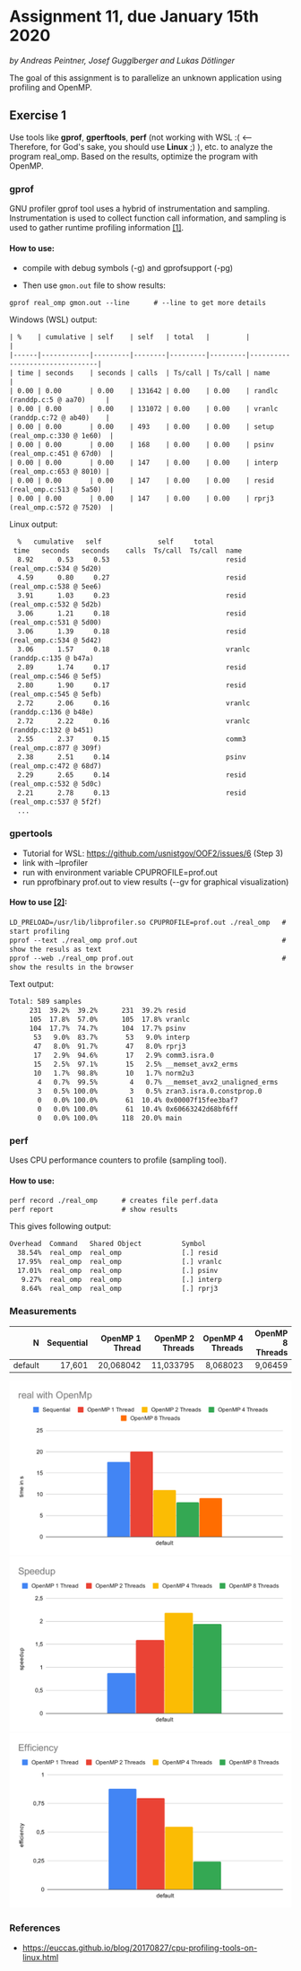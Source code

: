 # Assignment 11, due January 15th 2020

*by Andreas Peintner, Josef Gugglberger and Lukas Dötlinger*

The goal of this assignment is to parallelize an unknown application using profiling and OpenMP.

## Exercise 1

Use tools like **gprof**, **gperftools**, **perf** (not working with WSL :( <-- Therefore, for God's sake, you should use **Linux** ;) ), etc. to analyze the program real_omp. Based on the results, optimize the program with OpenMP.

### gprof

GNU profiler gprof tool uses a hybrid of instrumentation and sampling. Instrumentation is used to collect function call information, and sampling is used to gather runtime profiling information [[1]](https://euccas.github.io/blog/20170827/cpu-profiling-tools-on-linux.html).


#### How to use:

* compile with debug symbols (-g) and gprofsupport (-pg)

* Then use `gmon.out` file to show results:

```
gprof real_omp gmon.out --line      # --line to get more details
```


Windows (WSL) output:
```
| %    | cumulative | self    | self   | total   |         |                                |
|------|------------|---------|--------|---------|---------|--------------------------------|
| time | seconds    | seconds | calls  | Ts/call | Ts/call | name                           |
| 0.00 | 0.00       | 0.00    | 131642 | 0.00    | 0.00    | randlc (randdp.c:5 @ aa70)     |
| 0.00 | 0.00       | 0.00    | 131072 | 0.00    | 0.00    | vranlc (randdp.c:72 @ ab40)    |
| 0.00 | 0.00       | 0.00    | 493    | 0.00    | 0.00    | setup (real_omp.c:330 @ 1e60)  |
| 0.00 | 0.00       | 0.00    | 168    | 0.00    | 0.00    | psinv (real_omp.c:451 @ 67d0)  |
| 0.00 | 0.00       | 0.00    | 147    | 0.00    | 0.00    | interp (real_omp.c:653 @ 8010) |
| 0.00 | 0.00       | 0.00    | 147    | 0.00    | 0.00    | resid (real_omp.c:513 @ 5a50)  |
| 0.00 | 0.00       | 0.00    | 147    | 0.00    | 0.00    | rprj3 (real_omp.c:572 @ 7520)  |
```

Linux output:
```
  %   cumulative   self              self     total           
 time   seconds   seconds    calls  Ts/call  Ts/call  name    
  8.92      0.53     0.53                             resid (real_omp.c:534 @ 5d20)
  4.59      0.80     0.27                             resid (real_omp.c:538 @ 5ee6)
  3.91      1.03     0.23                             resid (real_omp.c:532 @ 5d2b)
  3.06      1.21     0.18                             resid (real_omp.c:531 @ 5d00)
  3.06      1.39     0.18                             resid (real_omp.c:534 @ 5d42)
  3.06      1.57     0.18                             vranlc (randdp.c:135 @ b47a)
  2.89      1.74     0.17                             resid (real_omp.c:546 @ 5ef5)
  2.80      1.90     0.17                             resid (real_omp.c:545 @ 5efb)
  2.72      2.06     0.16                             vranlc (randdp.c:136 @ b48e)
  2.72      2.22     0.16                             vranlc (randdp.c:132 @ b451)
  2.55      2.37     0.15                             comm3 (real_omp.c:877 @ 309f)
  2.38      2.51     0.14                             psinv (real_omp.c:472 @ 68d7)
  2.29      2.65     0.14                             resid (real_omp.c:532 @ 5d0c)
  2.21      2.78     0.13                             resid (real_omp.c:537 @ 5f2f)
  ...
  ```

### gpertools

- Tutorial for WSL: https://github.com/usnistgov/OOF2/issues/6 (Step 3)
- link with –lprofiler
- run with environment variable CPUPROFILE=prof.out
- run pprofbinary prof.out to view results (--gv for graphical visualization)

#### How to use [[2]](https://wiki.geany.org/howtos/profiling/gperftools):

```
LD_PRELOAD=/usr/lib/libprofiler.so CPUPROFILE=prof.out ./real_omp   # start profiling
pprof --text ./real_omp prof.out                                    # show the resuls as text
pprof --web ./real_omp prof.out                                     # show the results in the browser
```

Text output:
```
Total: 589 samples
     231  39.2%  39.2%      231  39.2% resid
     105  17.8%  57.0%      105  17.8% vranlc
     104  17.7%  74.7%      104  17.7% psinv
      53   9.0%  83.7%       53   9.0% interp
      47   8.0%  91.7%       47   8.0% rprj3
      17   2.9%  94.6%       17   2.9% comm3.isra.0
      15   2.5%  97.1%       15   2.5% __memset_avx2_erms
      10   1.7%  98.8%       10   1.7% norm2u3
       4   0.7%  99.5%        4   0.7% __memset_avx2_unaligned_erms
       3   0.5% 100.0%        3   0.5% zran3.isra.0.constprop.0
       0   0.0% 100.0%       61  10.4% 0x00007f15fee3baf7
       0   0.0% 100.0%       61  10.4% 0x60663242d68bf6ff
       0   0.0% 100.0%      118  20.0% main

```

### perf

Uses CPU performance counters to profile (sampling tool).

#### How to use:

```
perf record ./real_omp      # creates file perf.data
perf report                 # show results
```

This gives following output:
```
Overhead  Command   Shared Object          Symbol
  38.54%  real_omp  real_omp               [.] resid
  17.95%  real_omp  real_omp               [.] vranlc
  17.01%  real_omp  real_omp               [.] psinv
   9.27%  real_omp  real_omp               [.] interp
   8.64%  real_omp  real_omp               [.] rprj3
```

### Measurements

| N | Sequential | OpenMP 1 Thread | OpenMP 2 Threads | OpenMP 4 Threads | OpenMP 8 Threads
| -: | -: | -: | -: | -: | -: |
| default | 17,601 | 20,068042 | 11,033795 | 8,068023 | 9,06459

![](./measurements/Real.svg)
![](./measurements/Speedup.svg)
![](./measurements/Efficiency.svg)


### References

* https://euccas.github.io/blog/20170827/cpu-profiling-tools-on-linux.html

